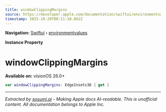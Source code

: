 ```yaml
---
title: windowClippingMargins
source: https://developer.apple.com/documentation/swiftui/environmentvalues/windowclippingmargins
timestamp: 2025-10-29T00:11:28.662Z
---
```


**Navigation:** [Swiftui](/documentation/swiftui) › [environmentvalues](/documentation/swiftui/environmentvalues)

**Instance Property**

# windowClippingMargins

**Available on:** visionOS 26.0+

```swift
var windowClippingMargins: EdgeInsets3D { get }
```

---

*Extracted by [sosumi.ai](https://sosumi.ai) - Making Apple docs AI-readable.*
*This is unofficial content. All documentation belongs to Apple Inc.*
